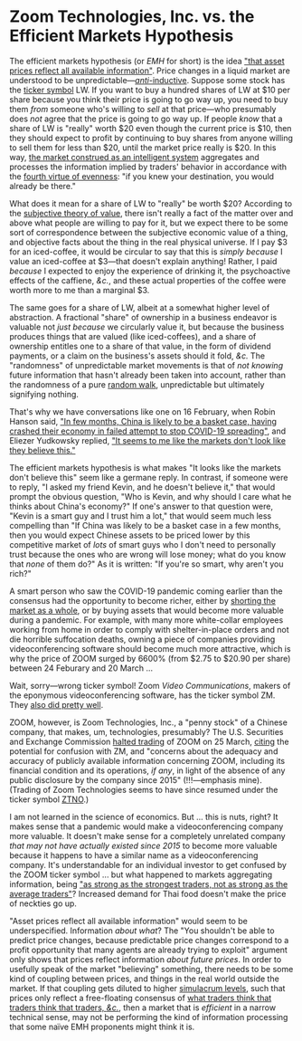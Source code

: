 # Zoom Technologies, Inc. vs. the Efficient Markets Hypothesis

The efficient markets hypothesis (or _EMH_ for short) is the idea ["that asset prices reflect all available information"](https://en.wikipedia.org/wiki/Efficient-market_hypothesis). Price changes in a liquid market are understood to be unpredictable—[_anti_-inductive](https://www.lesswrong.com/posts/h24JGbmweNpWZfBkM/markets-are-anti-inductive). Suppose some stock has the [ticker symbol](https://en.wikipedia.org/wiki/Ticker_symbol) LW. If you want to buy a hundred shares of LW at $10 per share because you think their price is going to go way up, you need to buy them _from_ someone who's willing to _sell_ at that price—who presumably does _not_ agree that the price is going to go way up. If people _know_ that a share of LW is "really" worth $20 even though the current price is $10, then they should expect to profit by continuing to buy shares from anyone willing to sell them for less than $20, until the market price really is $20. In this way, [the market construed as an intelligent system](https://www.lesswrong.com/posts/brhWPoNsBN7za3xjs/competitive-markets-as-distributed-backprop) aggregates and processes the information implied by traders' behavior in accordance with the [fourth virtue of evenness](http://yudkowsky.net/rational/virtues/): "if you knew your destination, you would already be there."

What does it mean for a share of LW to "really" be worth $20? According to the [subjective theory of value](https://en.wikipedia.org/wiki/Subjective_theory_of_value), there isn't really a fact of the matter over and above what people are willing to pay for it, but we expect there to be some sort of correspondence between the subjective economic value of a thing, and objective facts about the thing in the real physical universe. If I pay $3 for an iced-coffee, it would be circular to say that this is _simply because_ I value an iced-coffee at $3—that doesn't explain anything! Rather, I paid _because_ I expected to enjoy the experience of drinking it, the psychoactive effects of the caffiene, _&c._, and these actual properties of the coffee were worth more to me than a marginal $3.

The same goes for a share of LW, albeit at a somewhat higher level of abstraction. A fractional "share" of ownership in a business endeavor is valuable not _just because_ we circularly value it, but because the business produces things that are valued (like iced-coffees), and a share of ownership entitles one to a share of that value, in the form of dividend payments, or a claim on the business's assets should it fold, _&c._ The "randomness" of unpredictable market movements is that of _not knowing_ future information that hasn't already been taken into account, rather than the randomness of a pure [random walk](https://en.wikipedia.org/wiki/Random_walk), unpredictable but ultimately signifying nothing.

That's why we have conversations like one on 16 February, when Robin Hanson said, ["In few months, China is likely to be a basket case, having crashed their economy in failed attempt to stop COVID-19 spreading"](https://twitter.com/robinhanson/status/1229209586336489472), and Eliezer Yudkowsky replied, ["It seems to me like the markets don't look like they believe this."](https://twitter.com/ESYudkowsky/status/1229529150098046976)

The efficient markets hypothesis is what makes "It looks like the markets don't believe this" seem like a germane reply. In contrast, if someone were to reply, "I asked my friend Kevin, and he doesn't believe it," that would prompt the obvious question, "Who is Kevin, and why should I care what he thinks about China's economy?" If one's answer to that question were, "Kevin is a smart guy and I trust him a lot," that would seem much less compelling than "If China was likely to be a basket case in a few months, then you would expect Chinese assets to be priced lower by this competitive market of _lots_ of smart guys who I don't need to personally trust because the ones who are wrong will lose money; what do you know that _none_ of them do?" As it is written: "If you're so smart, why aren't you rich?"

A smart person who saw the COVID-19 pandemic coming earlier than the consensus had the opportunity to become richer, either by [shorting the market as a whole](https://www.lesswrong.com/posts/jAixPHwn5bmSLXiMZ/open-and-welcome-thread-february-2020?commentId=j76fGcgig2t33WwKE), or by buying assets that would become more valuable during a pandemic. For example, with many more white-collar employees working from home in order to comply with shelter-in-place orders and not die horrible suffocation deaths, owning a piece of companies providing videoconferencing software should become much more attractive, which is why the price of ZOOM surged by 6600% (from $2.75 to $20.90 per share) between 24 Feburary and 20 March ...

Wait, sorry—wrong ticker symbol! Zoom _Video Communications_, makers of the eponymous videoconferencing software, has the ticker symbol ZM. They [also did pretty well](https://www.fool.com/investing/2020/05/05/why-is-everyone-talking-about-zoom-video-communica.aspx).

ZOOM, however, is Zoom Technologies, Inc., a "penny stock" of a Chinese company, that makes, um, technologies, presumably? The U.S. Securities and Exchange Commission [halted trading](https://fortune.com/2020/03/26/zoom-stock-halt-zm-ticker/) of ZOOM on 25 March, [citing](https://www.sec.gov/litigation/suspensions/2020/34-88477.pdf) the potential for confusion with ZM, and "concerns about the adequacy and accuracy of publicly available information concerning ZOOM, including its financial condition and its operations, _if any_, in light of the absence of any public disclosure by the company since 2015" (!!!—emphasis mine). (Trading of Zoom Technologies seems to have since resumed under the ticker symbol [ZTNO](https://www.nasdaq.com/market-activity/stocks/ztno).)

I am not learned in the science of economics. But ... this is nuts, right? It makes sense that a pandemic would make a videoconferencing company more valuable. It doesn't make sense for a completely unrelated company _that may not have actually existed since 2015_ to become more valuable because it happens to have a similar name as a videoconferencing company. It's understandable for an individual investor to get confused by the ZOOM ticker symbol ... but what happened to markets aggregating information, being ["as strong as the strongest traders, not as strong as the average traders"](https://twitter.com/ESYudkowsky/status/1050861362312818690)? Increased demand for Thai food doesn't make the price of neckties go up.

"Asset prices reflect all available information" would seem to be underspecified. Information _about what_? The "You shouldn't be able to predict price changes, because predictable price changes correspond to a profit opportunity that many agents are already trying to exploit" argument only shows that prices reflect information _about future prices_. In order to usefully speak of the market "believing" something, there needs to be some kind of coupling between prices, and things in the real world outside the market. If that coupling gets diluted to higher [simulacrum levels](https://www.lesswrong.com/posts/fEX7G2N7CtmZQ3eB5/simulacra-and-subjectivity), such that prices only reflect a free-floating consensus of [what traders think that traders think that traders, _&c._](https://en.wikipedia.org/wiki/Keynesian_beauty_contest), then a market that is _efficient_ in a narrow technical sense, may not be performing the kind of information processing that some naïve EMH proponents might think it is.
